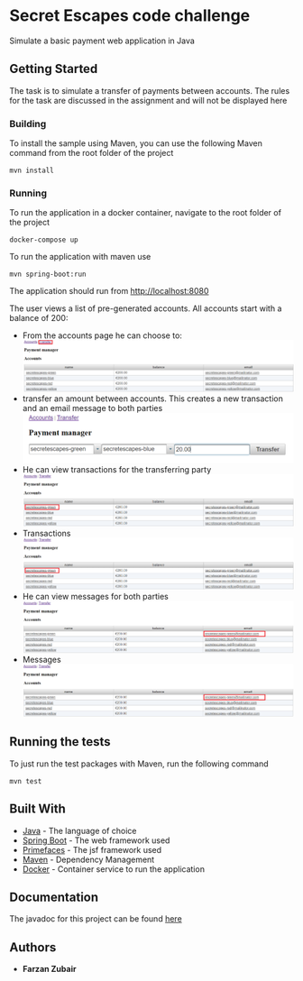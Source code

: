 # Secret Escapes code challenge

Simulate a basic payment web application in Java 

## Getting Started

The task is to simulate a transfer of payments between accounts.
The rules for the task are discussed in the assignment and will not be displayed here

### Building

To install the sample using Maven, you can use the following Maven command from the root folder of the project

```
mvn install
```

### Running

To run the application in a docker container, navigate to the root folder of the project

```
docker-compose up

```

To run the application with maven use

```
mvn spring-boot:run

```

The application should run from [http://localhost:8080](http://localhost:8080)

The user views a list of pre-generated accounts. All accounts start with a balance of 200:
* From the accounts page he can choose to: 
![Homepage](/docs/transfer-nav.png?raw=true "Homepage")
* transfer an amount between accounts. This creates a new transaction and an email message to both parties
![Transfer](/docs/transfer.png?raw=true "Delete")
* He can view transactions for the transferring party
![View Transactions](/docs/transactions-nav.png?raw=true "Transactions")
* Transactions
![Transactions](/docs/transactions-nav.png?raw=true "Transactions")
* He can view messages for both parties
![View Messages](/docs/messages-nav.png?raw=true "Transactions")
* Messages
![Messages](/docs/messages-nav.png?raw=true "Transactions")

## Running the tests

To just run the test packages with Maven, run the following command

```
mvn test
```

## Built With

* [Java](https://www.java.com/) - The language of choice
* [Spring Boot](https://spring.io/projects/spring-boot) - The web framework used
* [Primefaces](https://www.primefaces.org/) - The jsf framework used
* [Maven](https://maven.apache.org/) - Dependency Management
* [Docker](https://www.docker.com/) - Container service to run the application

## Documentation

The javadoc for this project can be found [here](https://boccob78.github.io/Paymentmanager)

## Authors

* **Farzan Zubair** 
